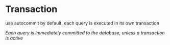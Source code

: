 # Transaction
use autocommit by default, each query is executed in its own transaction

_Each query is immediately committed to the database, unless a transaction is active_

